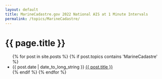 ```yaml
---
layout: default
title: MarineCadastre.gov 2022 National AIS at 1 Minute Intervals
permalink: /topics/MarineCadastre/
---
```


<h1>{{ page.title }}</h1>

<ul class="spaced_list">
  {% for post in site.posts %}
    {% if post.topics contains 'MarineCadastre' %}
      <li>
        {{ post.date | date_to_long_string }} <a href="{{ post.url }}">{{ post.title }}</a>
      </li>
    {% endif %}
  {% endfor %}
</ul>